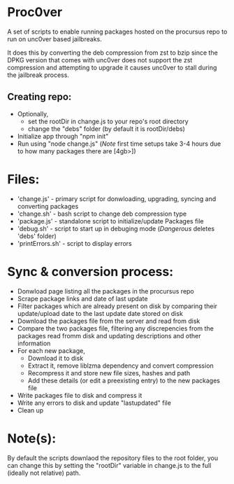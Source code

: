 # Proc0ver
A set of scripts to enable running packages hosted on the procursus repo to run on unc0ver based jailbreaks.

It does this by converting the deb compression from zst to bzip since the DPKG version that comes with unc0ver does not support the zst compression and attempting to upgrade it causes unc0ver to stall during the jailbreak process.

## Creating repo:
* Optionally, 
  * set the rootDir in change.js to your repo's root directory
  * change the "debs" folder (by default it is rootDir/debs)
* Initialize app through "npm init"
* Run using "node change.js" (*Note* first time setups take 3-4 hours due to how many packages there are \[4gb>\])

# Files:
* 'change.js' - primary script for donwloading, upgrading, syncing and converting packages
* 'change.sh' - bash script to change deb compression type
* 'package.js' - standalone script to initialize/update Packages file
* 'debug.sh' - script to start up in debuging mode (*Dangerous* deletes 'debs' folder)
* 'printErrors.sh' - script to display errors

# Sync & conversion process:
* Donwload page listing all the packages in the procursus repo
* Scrape package links and date of last update
* Filter packages which are already present on disk by comparing their update/upload date to the last update date stored on disk
* Download the packages file from the server and read from disk
* Compare the two packages file, filtering any discrepencies from the packages read fromm disk and updating descriptions and other information
* For each new package, 
  * Download it to disk
  * Extract it, remove liblzma dependency and convert compression
  * Recompress it and store new file sizes, hashes and path
  * Add these details (or edit a preexisting entry) to the new packages file
* Write packages file to disk and compress it
* Write any errors to disk and update "lastupdated" file
* Clean up

# Note(s):
By default the scripts downlaod the repository files to the root folder, you can change this by setting the "rootDir" variable in change.js to the full (ideally not relative) path.

